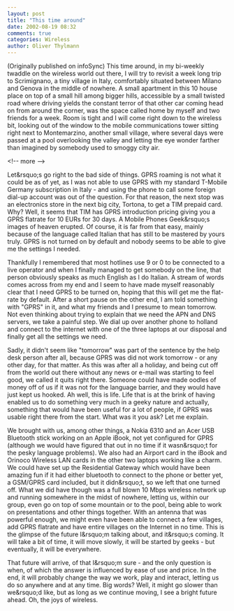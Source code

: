 ```yaml
---
layout: post
title: "This time around"
date: 2002-08-19 08:32
comments: true
categories: Wireless
author: Oliver Thylmann
---
```



(Originally published on infoSync) This time around, in my bi-weekly twaddle on the wireless world out there, I will try to revisit a week long trip to Scrimignano, a tiny village in Italy, comfortably situated between Milano and Genova in the middle of nowhere. A small apartment in this 10 house place on top of a small hill among bigger hills, accessible by a small twisted road where driving yields the constant terror of that other car coming head on from around the corner, was the space called home by myself and two friends for a week. Room is tight and I will come right down to the wireless bit, looking out of the window to the mobile communications tower sitting right next to Montemarzino, another small village, where several days were passed at a pool overlooking the valley and letting the eye wonder farther than imagined by somebody used to smoggy city air.


&lt;!-- more --&gt;


Let&amp;rsquo;s go right to the bad side of things. GPRS roaming is not what it could be as of yet, as I was not able to use GPRS with my standard T-Mobile Germany subscription in Italy - and using the phone to call some foreign dial-up account was out of the question. For that reason, the next stop was an electronics store in the next big city, Tortona, to get a TIM prepaid card. Why? Well, it seems that TIM has GPRS introduction pricing giving you a GPRS flatrate for 10 EURs for 30 days. A Mobile Phones Geek&amp;rsquo;s images of heaven erupted. Of course, it is far from that easy, mainly because of the language called Italian that has still to be mastered by yours truly. GPRS is not turned on by default and nobody seems to be able to give me the settings I needed.

Thankfully I remembered that most hotlines use 9 or 0 to be connected to a live operator and when I finally managed to get somebody on the line, that person obviously speaks as much English as I do Italian. A stream of words comes across from my end and I seem to have made myself reasonably clear that I need GPRS to be turned on, hoping that this will get me the flat-rate by default. After a short pause on the other end, I am told something with &quot;GPRS&quot; in it, and what my friends and I presume to mean tomorrow. Not even thinking about trying to explain that we need the APN and DNS servers, we take a painful step. We dial up over another phone to holland and connect to the internet with one of the three laptops at our disposal and finally get all the settings we need.

Sadly, it didn't seem like &quot;tomorrow&quot; was part of the sentence by the help desk person after all, because GPRS was did not work tomorrow - or any other day, for that matter. As this was after all a holiday, and being cut off from the world out there without any news or e-mail was starting to feel good, we called it quits right there. Someone could have made oodles of money off of us if it was not for the language barrier, and they would have just kept us hooked. Ah well, this is life. Life that is at the brink of having enabled us to do something very much in a geeky nature and actually, something that would have been useful for a lot of people, if GPRS was usable right there from the start. What was it you ask? Let me explain.

We brought with us, among other things, a Nokia 6310 and an Acer USB Bluetooth stick working on an Apple iBook, not yet configured for GPRS (although we would have figured that out in no time if it wasn&amp;rsquo;t for the pesky language problems). We also had an Airport card in the iBook and Orinoco Wireless LAN cards in the other two laptops working like a charm. We could have set up the Residential Gateway which would have been amazing fun if it had either bluetooth to connect to the phone or better yet, a GSM/GPRS card included, but it didn&amp;rsquo;t, so we left that one turned off. What we did have though was a full blown 10 Mbps wireless network up and running somewhere in the midst of nowhere, letting us, within our group, even go on top of some mountain or to the pool, being able to work on presentations and other things together. With an antenna that was powerful enough, we might even have been able to connect a few villages, add GPRS flatrate and have entire villages on the Internet in no time. This is the glimpse of the future I&amp;rsquo;m talking about, and it&amp;rsquo;s coming. It will take a bit of time, it will move slowly, it will be started by geeks - but eventually, it will be everywhere.

That future will arrive, of that I&amp;rsquo;m sure - and the only question is when, of which the answer is influenced by ease of use and price. In the end, it will probably change the way we work, play and interact, letting us do so anywhere and at any time. Big words? Well, it might go slower than we&amp;rsquo;d like, but as long as we continue moving, I see a bright future ahead. Oh, the joys of wireless.



